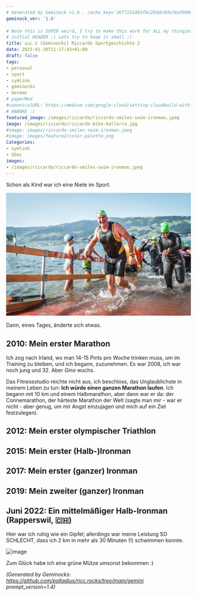 ```yaml
---
# Generated by Geminock v1.6 . cache_key='26ff222d63fbc28ddc0da74a599b0aa970cae44f341da42b0449c29aad630987-de.yaml'
geminock_ver: '1.6'

# Note this is SUPER weird, I try to make this work for ALL my thingies so there might be some behavioural clatches in the
# initial HEADER :) Lets try to keep it small :)
title: 🇩🇪 ♊ [Geminocks] Riccardo Sportgeschichte 2
date: 2023-01-30T21:17:43+01:00
draft: false
tags:
- personal
- sport
- symlink
- geminocks
- German
# paperMod
#canonicalURL: https://medium.com/google-cloud/setting-cloudbuild-with-pulumi-in-python-330e8b54b2cf
# ANANKE :)
featured_image: /images/riccardo/riccardo-smiles-swim-ironman.jpeg
image: /images/riccardo/riccardo-bike-mallorca.jpg
#image: imagez/riccardo-smiles-swim-ironman.jpeg
#image: images/feature2/color-palette.png
Categories:
- symlink
- GDoc
images:
- /images/riccardo/riccardo-smiles-swim-ironman.jpeg
---
```

Schon als Kind war ich eine Niete im Sport.

![image](imagez/riccardo-smiles-swim-ironman.jpeg)

Dann, eines Tages, änderte sich etwas.

## 2010: Mein erster Marathon

Ich zog nach Irland, wo man 14-15 Pints pro Woche trinken muss, um im Training zu bleiben, und ich begann, zuzunehmen. Es war 2008, ich war noch jung und 32. Aber *Gino* wuchs.

Das Fitnessstudio reichte nicht aus, ich beschloss, das Unglaublichste in meinem Leben zu tun: **Ich würde einen ganzen Marathon laufen**. Ich begann mit 10 km und einem Halbmarathon, aber dann war er da: der Connemarathon, der härteste Marathon der Welt (sagte man mir - war er nicht - aber genug, um mir Angst einzujagen und mich auf ein Ziel festzulegen).

## 2012: Mein erster olympischer Triathlon


## 2015: Mein erster (Halb-)Ironman


## 2017: Mein erster (ganzer) Ironman

## 2019: Mein zweiter (ganzer) Ironman

## Juni 2022: Ein mittelmäßiger Halb-Ironman (Rapperswil, 🇨🇭)

Hier war ich ruhig wie ein Gipfel; allerdings war meine Leistung SO SCHLECHT, dass ich 2 km in mehr als 30 Minuten (!) schwimmen konnte.

![image](/images/riccardo/riccardo-smiles-swim-ironman.jpeg)

Zum Glück habe ich eine grüne Mütze umsonst bekommen :)


*(Generated by Geminocks: https://github.com/palladius/ricc.rocks/tree/main/gemini prompt_version=1.4)*